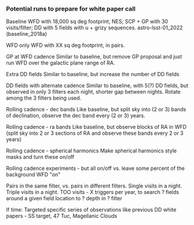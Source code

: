 ### Potential runs to prepare for white paper call ###

Baseline
  WFD with 18,000 sq deg footprint; NES; SCP + GP with 30 visits/filter; DD with 5 fields with u + grizy sequences.
  astro-lsst-01_2022 (baseline_2018a)

WFD only
  WFD with XX sq deg footprint, in pairs. 
 
GP at WFD cadence
  Similar to baseline, but remove GP proposal and just run WFD over the galactic plane range of RA.
  
Extra DD fields
  Similar to baseline, but increase the number of DD fields
  
DD fields with alternate cadence
  Similar to baseline, with 5(?) DD fields, but observed in only 3 filters each night, shorter gap between nights. 
  Rotate among the 3 filters being used.
  
Rolling cadence - dec bands
  Like baseline, but split sky into (2 or 3) bands of declination, observe the dec band every (2 or 3) years.
  
Rolling cadence - ra bands
  Like baseline, but observe blocks of RA in WFD 
  (split sky into 2 or 3 sections of RA and observe these bands every 2 or 3 years)
  
Rolling cadence - spherical harmonics
  Make spherical harmonics style masks and turn these on/off
  
Rolling cadence experiments - but all on/off vs. leave some percent of the background WFD "on"

Pairs in the same filter, vs. pairs in different filters. 
Single visits in a night.
Triple visits in a night.
TOO visits - X triggers per year, to search ? fields around a given field location to ? depth in ? filter

If time:
Targeted specific series of observations like previous DD white papers - SS target, 47 Tuc, Magellanic Clouds

